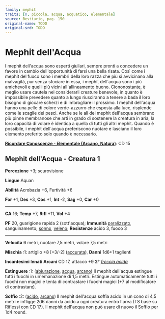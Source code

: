 ```yaml
---
family: mephit
traits: [n, piccola, acqua, acquatico, elementale]
source: Bestiario, pag. 150
original-name: TODO
original-srd: TODO
---
```


# Mephit dell'Acqua

I mephit dell'acqua sono esperti giullari, sempre pronti a concedere un favore
in cambio dell'opportunità di farsi una bella risata. Così come i mephit del
fuoco sono i membri della loro razza che più si avvicinano alla malvagità, pur
senza sfociare in essa, i mephit dell'acqua sono i più amichevoli e quelli più
vicini all'allineamento buono. Ciononostante, è meglio usare cautela nel
considerarli creature benevole, in quanto è impossibile prevedere quanto a lungo
riusciranno a tenere a bada il loro bisogno di giocare scherzi e di imbrogliare
il prossimo. I mephit dell'acqua hanno una pelle di colore verde-azzurro che
esposta alla luce, risplende come le scaglie dei pesci. Anche se le ali dei
mephit dell'acqua sembrano più pinne membranose che arti in grado di sostenere
la creatura in aria, la loro capacità di volare è identica a quella di tutti gli
altri mephit. Quando è possibile, i mephit dell'acqua preferiscono nuotare e
lasciano il loro elemento preferito solo quando è necessario.

**[Ricordare Conoscenze - Elementale (Arcano, Natura)](/azioni/ricordare-conoscenze)**:
CD 15

## Mephit dell'Acqua - Creatura 1

**Percezione** +3; scurovisione

**Lingue** Aquan

**Abilità** Acrobazia +6, Furtività +6

**For** +1, **Des** +3, **Cos** +1, **Int** -2, **Sag** +0, **Car** +0

---

**CA** 16; **Temp** +7, **Rifl** +11, **Vol** +4

**PF** 20, guarigione rapida 2 (sott'acqua); **Immunità**
[paralizzato](/condizioni/paralizzato), sanguinamento, [sonno](/tratti/sonno),
[veleno](/tratti/veleno); **Resistenze** acido 3, fuoco 3

---

**Velocità** 6 metri, nuotare 7,5 metri, volare 7,5 metri

**Mischia** :1: artiglio +8 \[+3/-2] ([accurata](/tratti/accurata)), **Danni**
1d6+1 taglienti

**Incantesimi Innati Arcani** CD 17, attacco +9 **2°**
_[freccia acida](/incantesimi/freccia-acida)_

**Estinguere** :1: ([abiurazione](/tratti/abiurazione), [acqua](/tratti/acqua),
[arcano](/tratti/arcano)) Il mephit dell'acqua estingue tutti i fuochi in
un'emanazione di 1,5 metri. Estingue automaticamente tutti i fuochi non magici e
tenta di contrastare i fuochi magici (+7 al modificatore di contrastare).

**Soffio** :2: ([acido](/tratti/acido), [arcano](/tratti/arcano)) Il mephit
dell'acqua soffia acido in un cono di 4,5 metri e infligge 2d6 danni da acido a
ogni creatura entro l'area (TS base su Riflessi con CD 17). Il mephit dell'acqua
non può usare di nuovo il Soffio per 1d4 round.
